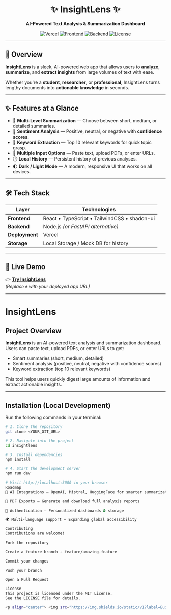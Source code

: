

<!-- Project Title -->
<h1 align="center">✨ InsightLens ✨</h1>

<p align="center">
  <strong>AI-Powered Text Analysis & Summarization Dashboard</strong>
</p>

<!-- Badges -->
<p align="center">
  <a href="#"><img src="https://img.shields.io/badge/Deployed%20on-Vercel-black?style=flat&logo=vercel" alt="Vercel"/></a>
  <a href="#"><img src="https://img.shields.io/badge/Frontend-React%20%2B%20TypeScript-61DAFB?logo=react" alt="Frontend"/></a>
  <a href="#"><img src="https://img.shields.io/badge/Backend-Node.js%20%7C%20FastAPI-green?logo=node.js" alt="Backend"/></a>
  <a href="#"><img src="https://img.shields.io/badge/license-MIT-blue.svg" alt="License"/></a>
</p>

---

## 🌟 Overview

**InsightLens** is a sleek, AI-powered web app that allows users to **analyze**, **summarize**, and **extract insights** from large volumes of text with ease.  

Whether you're a **student**, **researcher**, or **professional**, InsightLens turns lengthy documents into **actionable knowledge** in seconds.

---

## ✨ Features at a Glance

- 🧠 **Multi-Level Summarization** — Choose between short, medium, or detailed summaries.  
- 💬 **Sentiment Analysis** — Positive, neutral, or negative with **confidence scores**.  
- 🔑 **Keyword Extraction** — Top 10 relevant keywords for quick topic grasp.  
- 📂 **Multiple Input Options** — Paste text, upload PDFs, or enter URLs.  
- 🕓 **Local History** — Persistent history of previous analyses.  
- 🌓 **Dark / Light Mode** — A modern, responsive UI that works on all devices.

---

## 🛠 Tech Stack

| Layer        | Technologies                                                  |
|-------------|-----------------------------------------------------------------|
| **Frontend** | React • TypeScript • TailwindCSS • shadcn-ui                   |
| **Backend**  | Node.js *(or FastAPI alternative)*                             |
| **Deployment** | Vercel                                                    |
| **Storage** | Local Storage / Mock DB for history                             |

---

## 🚀 Live Demo

👉 [**Try InsightLens**](#)  
*(Replace `#` with your deployed app URL)*

---

# InsightLens

## Project Overview
**InsightLens** is an AI-powered text analysis and summarization dashboard.  
Users can paste text, upload PDFs, or enter URLs to get:  
- Smart summaries (short, medium, detailed)  
- Sentiment analysis (positive, neutral, negative with confidence scores)  
- Keyword extraction (top 10 relevant keywords)  

This tool helps users quickly digest large amounts of information and extract actionable insights.

---

## Installation (Local Development)
Run the following commands in your terminal:

```bash
# 1. Clone the repository
git clone <YOUR_GIT_URL>

# 2. Navigate into the project
cd insightlens

# 3. Install dependencies
npm install

# 4. Start the development server
npm run dev

# Visit http://localhost:3000 in your browser
Roadmap
🔌 AI Integrations — OpenAI, Mistral, HuggingFace for smarter summarization

📄 PDF Exports — Generate and download full analysis reports

🔐 Authentication — Personalized dashboards & storage

🌍 Multi-language support — Expanding global accessibility

Contributing
Contributions are welcome!

Fork the repository

Create a feature branch → feature/amazing-feature

Commit your changes

Push your branch

Open a Pull Request

License
This project is licensed under the MIT License.
See the LICENSE file for details.

<p align="center"> <img src="https://img.shields.io/static/v1?label=Built%20With&message=React%20%7C%20TypeScript%20%7C%20AI&color=6A5ACD&style=for-the-badge&logo=react" alt="Built With"/> </p> <p align="center">💜 <strong>Made with love, logic & a dash of AI magic ✨</strong></p> ```
